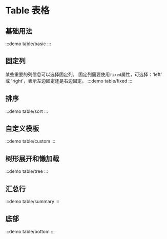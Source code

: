 # Table 表格

## 基础用法

:::demo
table/basic
:::

## 固定列

某些重要的列信息可以选择固定列。
固定列需要使用`fixed`属性，可选择：'left' 或 'right'，表示左边固定还是右边固定。
:::demo
table/fixed
:::

## 排序

:::demo
table/sort
:::

## 自定义模板

:::demo
table/custom
:::

## 树形展开和懒加载

:::demo
table/tree
:::

## 汇总行

:::demo
table/summary
:::

## 底部

:::demo
table/bottom
:::
